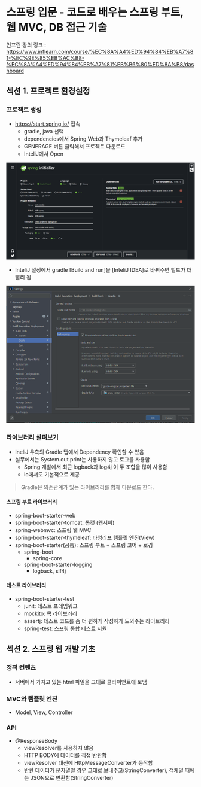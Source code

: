# 스프링 입문 - 코드로 배우는 스프링 부트, 웹 MVC, DB 접근 기술

인프런 강의 링크 : https://www.inflearn.com/course/%EC%8A%A4%ED%94%84%EB%A7%81-%EC%9E%85%EB%AC%B8-%EC%8A%A4%ED%94%84%EB%A7%81%EB%B6%80%ED%8A%B8/dashboard


## 섹션 1. 프로젝트 환경설정

### 프로젝트 생성
- https://start.spring.io/ 접속
  - gradle, java 선택
  - dependencies에서 Spring Web과 Thymeleaf 추가
  - GENERAGE 버튼 클릭해서 프로젝트 다운로드
  - InteliJ에서 Open

![start.spring.io](/Documents/img/SpringBase/스프링_프로젝트_생성.png)

- InteliJ 설정에서 gradle [Build and run]을 [InteliJ IDEA]로 바꿔주면 빌드가 더 빨리 됨

![intelij_gradle_설정](img/SpringBase/intelij_gradle_설정.png)


### 라이브러리 살펴보기
- IneliJ 우측의 Gradle 탭에서 Dependency 확인할 수 있음
- 실무에서는 System.out.print는 사용하지 않고 로그를 사용함
  - Spring 개발에서 최근 logback과 log4j 이 두 조합을 많이 사용함
  - io에서도 기본적으로 제공

> Gradle은 의존관계가 있는 라이브러리를 함께 다운로드 한다.

#### 스프링 부트 라이브러리
- spring-boot-starter-web
- spring-boot-starter-tomcat: 톰캣 (웹서버)
- spring-webmvc: 스프링 웹 MVC
- spring-boot-starter-thymeleaf: 타임리프 템플릿 엔진(View)
- spring-boot-starter(공통): 스프링 부트 + 스프링 코어 + 로깅
  - spring-boot
    - spring-core
  - spring-boot-starter-logging
    - logback, slf4j

#### 테스트 라이브러리
- spring-boot-starter-test
  - junit: 테스트 프레임워크
  - mockito: 목 라이브러리
  - assertj: 테스트 코드를 좀 더 편하게 작성하게 도와주는 라이브러리
  - spring-test: 스프링 통합 테스트 지원


## 섹션 2. 스프링 웹 개발 기초

### 정적 컨텐츠
- 서버에서 가지고 있는 html 파일을 그대로 클라이언트에 보냄

### MVC와 템플릿 엔진
- Model, View, Controller

### API
- @ResponseBody
  - viewResolver를 사용하지 않음
  - HTTP BODY에 데이터를 직접 반환함
  - viewResolver 대신에 HttpMessageConverter가 동작함
  - 반환 데이터가 문자열일 경우 그대로 보내주고(StringConverter), 객체일 때에는 JSON으로 변환함(StringConverter)